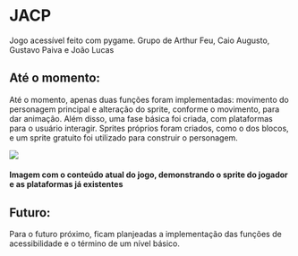 # JACP
Jogo acessível feito com pygame. Grupo de Arthur Feu, Caio Augusto, Gustavo Paiva e João Lucas

## Até o momento:
Até o momento, apenas duas funções foram implementadas: movimento do personagem principal e alteração do sprite, conforme o movimento, para dar animação. Além disso, uma fase básica foi criada, com plataformas para o usuário interagir. Sprites próprios foram criados, como o dos blocos, e um sprite gratuito foi utilizado para construir o personagem.

<img src = "https://github.com/TP-Coltec-UFMG/JACP/blob/main/img/ateomomento0602.jpg">
<h4>Imagem com o conteúdo atual do jogo, demonstrando o sprite do jogador e as plataformas já existentes</h4>

## Futuro:
Para o futuro próximo, ficam planjeadas a implementação das funções de acessibilidade e o término de um nível básico.
